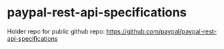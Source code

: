 # paypal-rest-api-specifications
Holder repo for public github repo: https://github.com/paypal/paypal-rest-api-specifications
